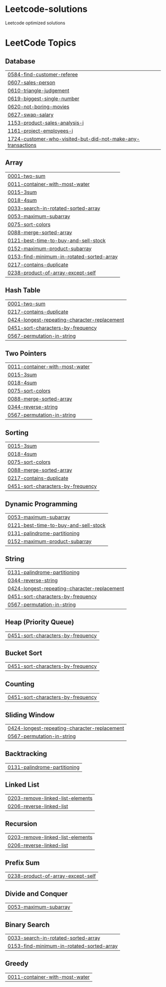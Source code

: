 # Leetcode-solutions
Leetcode optimized solutions

<!---LeetCode Topics Start-->
# LeetCode Topics
## Database
|  |
| ------- |
| [0584-find-customer-referee](https://github.com/ritikporwal710/LeetCode-Solutions/tree/master/0584-find-customer-referee) |
| [0607-sales-person](https://github.com/ritikporwal710/LeetCode-Solutions/tree/master/0607-sales-person) |
| [0610-triangle-judgement](https://github.com/ritikporwal710/LeetCode-Solutions/tree/master/0610-triangle-judgement) |
| [0619-biggest-single-number](https://github.com/ritikporwal710/LeetCode-Solutions/tree/master/0619-biggest-single-number) |
| [0620-not-boring-movies](https://github.com/ritikporwal710/LeetCode-Solutions/tree/master/0620-not-boring-movies) |
| [0627-swap-salary](https://github.com/ritikporwal710/LeetCode-Solutions/tree/master/0627-swap-salary) |
| [1153-product-sales-analysis-i](https://github.com/ritikporwal710/LeetCode-Solutions/tree/master/1153-product-sales-analysis-i) |
| [1161-project-employees-i](https://github.com/ritikporwal710/LeetCode-Solutions/tree/master/1161-project-employees-i) |
| [1724-customer-who-visited-but-did-not-make-any-transactions](https://github.com/ritikporwal710/LeetCode-Solutions/tree/master/1724-customer-who-visited-but-did-not-make-any-transactions) |
## Array
|  |
| ------- |
| [0001-two-sum](https://github.com/ritikporwal710/LeetCode-Solutions/tree/master/0001-two-sum) |
| [0011-container-with-most-water](https://github.com/ritikporwal710/LeetCode-Solutions/tree/master/0011-container-with-most-water) |
| [0015-3sum](https://github.com/ritikporwal710/LeetCode-Solutions/tree/master/0015-3sum) |
| [0018-4sum](https://github.com/ritikporwal710/LeetCode-Solutions/tree/master/0018-4sum) |
| [0033-search-in-rotated-sorted-array](https://github.com/ritikporwal710/LeetCode-Solutions/tree/master/0033-search-in-rotated-sorted-array) |
| [0053-maximum-subarray](https://github.com/ritikporwal710/LeetCode-Solutions/tree/master/0053-maximum-subarray) |
| [0075-sort-colors](https://github.com/ritikporwal710/LeetCode-Solutions/tree/master/0075-sort-colors) |
| [0088-merge-sorted-array](https://github.com/ritikporwal710/LeetCode-Solutions/tree/master/0088-merge-sorted-array) |
| [0121-best-time-to-buy-and-sell-stock](https://github.com/ritikporwal710/LeetCode-Solutions/tree/master/0121-best-time-to-buy-and-sell-stock) |
| [0152-maximum-product-subarray](https://github.com/ritikporwal710/LeetCode-Solutions/tree/master/0152-maximum-product-subarray) |
| [0153-find-minimum-in-rotated-sorted-array](https://github.com/ritikporwal710/LeetCode-Solutions/tree/master/0153-find-minimum-in-rotated-sorted-array) |
| [0217-contains-duplicate](https://github.com/ritikporwal710/LeetCode-Solutions/tree/master/0217-contains-duplicate) |
| [0238-product-of-array-except-self](https://github.com/ritikporwal710/LeetCode-Solutions/tree/master/0238-product-of-array-except-self) |
## Hash Table
|  |
| ------- |
| [0001-two-sum](https://github.com/ritikporwal710/LeetCode-Solutions/tree/master/0001-two-sum) |
| [0217-contains-duplicate](https://github.com/ritikporwal710/LeetCode-Solutions/tree/master/0217-contains-duplicate) |
| [0424-longest-repeating-character-replacement](https://github.com/ritikporwal710/LeetCode-Solutions/tree/master/0424-longest-repeating-character-replacement) |
| [0451-sort-characters-by-frequency](https://github.com/ritikporwal710/LeetCode-Solutions/tree/master/0451-sort-characters-by-frequency) |
| [0567-permutation-in-string](https://github.com/ritikporwal710/LeetCode-Solutions/tree/master/0567-permutation-in-string) |
## Two Pointers
|  |
| ------- |
| [0011-container-with-most-water](https://github.com/ritikporwal710/LeetCode-Solutions/tree/master/0011-container-with-most-water) |
| [0015-3sum](https://github.com/ritikporwal710/LeetCode-Solutions/tree/master/0015-3sum) |
| [0018-4sum](https://github.com/ritikporwal710/LeetCode-Solutions/tree/master/0018-4sum) |
| [0075-sort-colors](https://github.com/ritikporwal710/LeetCode-Solutions/tree/master/0075-sort-colors) |
| [0088-merge-sorted-array](https://github.com/ritikporwal710/LeetCode-Solutions/tree/master/0088-merge-sorted-array) |
| [0344-reverse-string](https://github.com/ritikporwal710/LeetCode-Solutions/tree/master/0344-reverse-string) |
| [0567-permutation-in-string](https://github.com/ritikporwal710/LeetCode-Solutions/tree/master/0567-permutation-in-string) |
## Sorting
|  |
| ------- |
| [0015-3sum](https://github.com/ritikporwal710/LeetCode-Solutions/tree/master/0015-3sum) |
| [0018-4sum](https://github.com/ritikporwal710/LeetCode-Solutions/tree/master/0018-4sum) |
| [0075-sort-colors](https://github.com/ritikporwal710/LeetCode-Solutions/tree/master/0075-sort-colors) |
| [0088-merge-sorted-array](https://github.com/ritikporwal710/LeetCode-Solutions/tree/master/0088-merge-sorted-array) |
| [0217-contains-duplicate](https://github.com/ritikporwal710/LeetCode-Solutions/tree/master/0217-contains-duplicate) |
| [0451-sort-characters-by-frequency](https://github.com/ritikporwal710/LeetCode-Solutions/tree/master/0451-sort-characters-by-frequency) |
## Dynamic Programming
|  |
| ------- |
| [0053-maximum-subarray](https://github.com/ritikporwal710/LeetCode-Solutions/tree/master/0053-maximum-subarray) |
| [0121-best-time-to-buy-and-sell-stock](https://github.com/ritikporwal710/LeetCode-Solutions/tree/master/0121-best-time-to-buy-and-sell-stock) |
| [0131-palindrome-partitioning](https://github.com/ritikporwal710/LeetCode-Solutions/tree/master/0131-palindrome-partitioning) |
| [0152-maximum-product-subarray](https://github.com/ritikporwal710/LeetCode-Solutions/tree/master/0152-maximum-product-subarray) |
## String
|  |
| ------- |
| [0131-palindrome-partitioning](https://github.com/ritikporwal710/LeetCode-Solutions/tree/master/0131-palindrome-partitioning) |
| [0344-reverse-string](https://github.com/ritikporwal710/LeetCode-Solutions/tree/master/0344-reverse-string) |
| [0424-longest-repeating-character-replacement](https://github.com/ritikporwal710/LeetCode-Solutions/tree/master/0424-longest-repeating-character-replacement) |
| [0451-sort-characters-by-frequency](https://github.com/ritikporwal710/LeetCode-Solutions/tree/master/0451-sort-characters-by-frequency) |
| [0567-permutation-in-string](https://github.com/ritikporwal710/LeetCode-Solutions/tree/master/0567-permutation-in-string) |
## Heap (Priority Queue)
|  |
| ------- |
| [0451-sort-characters-by-frequency](https://github.com/ritikporwal710/LeetCode-Solutions/tree/master/0451-sort-characters-by-frequency) |
## Bucket Sort
|  |
| ------- |
| [0451-sort-characters-by-frequency](https://github.com/ritikporwal710/LeetCode-Solutions/tree/master/0451-sort-characters-by-frequency) |
## Counting
|  |
| ------- |
| [0451-sort-characters-by-frequency](https://github.com/ritikporwal710/LeetCode-Solutions/tree/master/0451-sort-characters-by-frequency) |
## Sliding Window
|  |
| ------- |
| [0424-longest-repeating-character-replacement](https://github.com/ritikporwal710/LeetCode-Solutions/tree/master/0424-longest-repeating-character-replacement) |
| [0567-permutation-in-string](https://github.com/ritikporwal710/LeetCode-Solutions/tree/master/0567-permutation-in-string) |
## Backtracking
|  |
| ------- |
| [0131-palindrome-partitioning](https://github.com/ritikporwal710/LeetCode-Solutions/tree/master/0131-palindrome-partitioning) |
## Linked List
|  |
| ------- |
| [0203-remove-linked-list-elements](https://github.com/ritikporwal710/LeetCode-Solutions/tree/master/0203-remove-linked-list-elements) |
| [0206-reverse-linked-list](https://github.com/ritikporwal710/LeetCode-Solutions/tree/master/0206-reverse-linked-list) |
## Recursion
|  |
| ------- |
| [0203-remove-linked-list-elements](https://github.com/ritikporwal710/LeetCode-Solutions/tree/master/0203-remove-linked-list-elements) |
| [0206-reverse-linked-list](https://github.com/ritikporwal710/LeetCode-Solutions/tree/master/0206-reverse-linked-list) |
## Prefix Sum
|  |
| ------- |
| [0238-product-of-array-except-self](https://github.com/ritikporwal710/LeetCode-Solutions/tree/master/0238-product-of-array-except-self) |
## Divide and Conquer
|  |
| ------- |
| [0053-maximum-subarray](https://github.com/ritikporwal710/LeetCode-Solutions/tree/master/0053-maximum-subarray) |
## Binary Search
|  |
| ------- |
| [0033-search-in-rotated-sorted-array](https://github.com/ritikporwal710/LeetCode-Solutions/tree/master/0033-search-in-rotated-sorted-array) |
| [0153-find-minimum-in-rotated-sorted-array](https://github.com/ritikporwal710/LeetCode-Solutions/tree/master/0153-find-minimum-in-rotated-sorted-array) |
## Greedy
|  |
| ------- |
| [0011-container-with-most-water](https://github.com/ritikporwal710/LeetCode-Solutions/tree/master/0011-container-with-most-water) |
<!---LeetCode Topics End-->